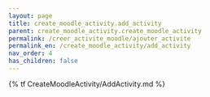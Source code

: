 ```yaml
---
layout: page
title: create_moodle_activity.add_activity
parent: create_moodle_activity.create_moodle_activity
permalink: /creer_activite_moodle/ajouter_activite
permalink_en: /create_moodle_activity/add_activity
nav_order: 4
has_children: false
---
```


{% tf CreateMoodleActivity/AddActivity.md %}